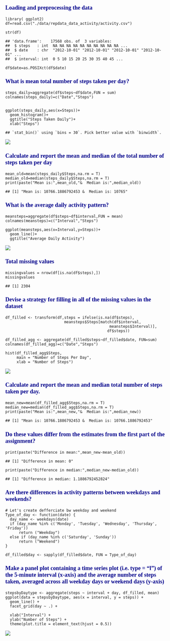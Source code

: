 <style type="text/css">
h3 { /* Header 3 */
  font-size: 18px;
  font-family: "Times New Roman", Times, serif;
  color: DarkBlue;
}
</style>

### Loading and preprocessing the data

    library( ggplot2)
    df=read.csv("./data/repdata_data_activity/activity.csv")

    str(df)

    ## 'data.frame':    17568 obs. of  3 variables:
    ##  $ steps   : int  NA NA NA NA NA NA NA NA NA NA ...
    ##  $ date    : chr  "2012-10-01" "2012-10-01" "2012-10-01" "2012-10-01" ...
    ##  $ interval: int  0 5 10 15 20 25 30 35 40 45 ...

    df$date=as.POSIXct(df$date)

### What is mean total number of steps taken per day?

    steps_daily=aggregate(df$steps~df$date,FUN = sum)
    colnames(steps_daily)=c("Date","Steps")


    ggplot(steps_daily,aes(x=Steps))+
      geom_histogram()+
      ggtitle("Steps Taken Daily")+
      xlab("Steps")

    ## `stat_bin()` using `bins = 30`. Pick better value with `binwidth`.

![](PA1_template_files/figure-markdown_strict/unnamed-chunk-2-1.png)

### Calculate and report the mean and median of the total number of steps taken per day

    mean_old=mean(steps_daily$Steps,na.rm = T)
    median_old=median(steps_daily$Steps,na.rm = T)
    print(paste("Mean is:",mean_old,"&  Median is:",median_old))

    ## [1] "Mean is: 10766.1886792453 &  Median is: 10765"

### What is the average daily activity pattern?

    meansteps=aggregate(df$steps~df$interval,FUN = mean)
    colnames(meansteps)=c("Interval","Steps")

    ggplot(meansteps,aes(x=Interval,y=Steps))+
      geom_line()+
      ggtitle("Average Daily Activity")

![](PA1_template_files/figure-markdown_strict/unnamed-chunk-4-1.png)

### Total missing values

    missingvalues = nrow(df[is.na(df$steps),])
    missingvalues

    ## [1] 2304

### Devise a strategy for filling in all of the missing values in the dataset

    df_filled <- transform(df,steps = ifelse(is.na(df$steps),
                              meansteps$Steps[match(df$interval, 
                                                  meansteps$Interval)],
                                                 df$steps))

    df_filled_agg <- aggregate(df_filled$steps~df_filled$date, FUN=sum)
    colnames(df_filled_agg)=c("Date","Steps")

    hist(df_filled_agg$Steps,
         main = "Number of Steps Per Day",
         xlab = "Number of Steps")

![](PA1_template_files/figure-markdown_strict/unnamed-chunk-6-1.png)

### Calculate and report the mean and median total number of steps taken per day.

    mean_new=mean(df_filled_agg$Steps,na.rm = T)
    median_new=median(df_filled_agg$Steps,na.rm = T)
    print(paste("Mean is:",mean_new,"&  Median is:",median_new))

    ## [1] "Mean is: 10766.1886792453 &  Median is: 10766.1886792453"

### Do these values differ from the estimates from the first part of the assignment?

    print(paste("Difference in mean:",mean_new-mean_old))

    ## [1] "Difference in mean: 0"

    print(paste("Difference in median:",median_new-median_old))

    ## [1] "Difference in median: 1.1886792452824"

### Are there differences in activity patterns between weekdays and weekends?

    # Let's create defferciate bw weekday and weekend
    Type_of_day <- function(date) {
      day_name <- weekdays(date)
      if (day_name %in% c('Monday', 'Tuesday', 'Wednesday', 'Thursday', 'Friday'))
          return ("Weekday")
      else if (day_name %in% c('Saturday', 'Sunday'))
          return ("Weekend")
    }

    df_filled$day <- sapply(df_filled$date, FUN = Type_of_day)

### Make a panel plot containing a time series plot (i.e. type = “l”) of the 5-minute interval (x-axis) and the average number of steps taken, averaged across all weekday days or weekend days (y-axis)

    stepsbyDaytype <- aggregate(steps ~ interval + day, df_filled, mean)
    ggplot(data = stepsbyDaytype, aes(x = interval, y = steps)) + 
      geom_line() +
      facet_grid(day ~ .) +
      
      xlab("Interval") +
      ylab("Number of Steps") +
      theme(plot.title = element_text(hjust = 0.5))

![](PA1_template_files/figure-markdown_strict/unnamed-chunk-10-1.png)
